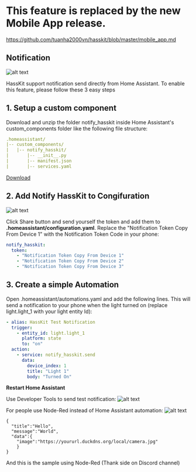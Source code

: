 # This feature is replaced by the new Mobile App release.
https://github.com/tuanha2000vn/hasskit/blob/master/mobile_app.md

## Notification

![alt text](https://github.com/tuanha2000vn/hasskit/blob/master/graphic%20template/Notification/image.png "Notification iOS")

HassKit support notification send directly from Home Assistant. To enable this feature, please follow these 3 easy steps

## 1. Setup a custom component

Download and unzip the folder notify_hasskit inside Home Assistant's custom_components folder like the following file structure:
```yaml
.homeassistant/
|-- custom_components/
|   |-- notify_hasskit/
|       |-- __init__.py
|       |-- manifest.json
|       |-- services.yaml
```
[Download](https://github.com/tuanha2000vn/hasskit/raw/master/custom_components/notify_hasskit.zip)
## 2. Add Notify HassKit to Congifuration

![alt text](https://github.com/tuanha2000vn/hasskit/blob/master/graphic%20template/Notification/token.png "Notification Token Guide")

Click Share button and send yourself the token and add them to **.homeassistant/configuration.yaml**. Replace the "Notification Token Copy From Device 1" with the Notification Token Code in your phone:
```yaml
notify_hasskit:
  token:
    - "Notification Token Copy From Device 1"
    - "Notification Token Copy From Device 2"
    - "Notification Token Copy From Device 3"
```
## 3. Create a simple Automation

Open .homeassistant/automations.yaml and add the following lines. This will send a notification to your phone when the light turned on (replace light.light_1 with your light entity Id):
```yaml
- alias: HassKit Test Notification
  trigger:
    - entity_id: light.light_1
      platform: state
      to: "on"
  action:
    - service: notify_hasskit.send
      data:
        device_index: 1
        title: "Light 1"
        body: "Turned On"
```

**Restart Home Assistant**

Use Developer Tools to send test notification:
![alt text](https://github.com/tuanha2000vn/hasskit/blob/master/graphic%20template/Notification/developer_tools.png "Notification Developer Tools")

For people use Node-Red instead of Home Assistant automation:
![alt text](https://github.com/tuanha2000vn/hasskit/blob/master/graphic%20template/Notification/node_red.png "Notification Node Red")
```
{ 
  "title":"Hello",
  "message":"World",
  "data":{ 
    "image":"https://yoururl.duckdns.org/local/camera.jpg"
    }
}
```
And this is the sample using Node-Red (Thank side on Discord channel)
